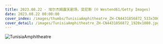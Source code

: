 ```yaml
---
title: 2023.08.22 - 埃尔杰姆露天剧场，突尼斯 (© Westend61/Getty Images)
date: 2023.08.22 00:00:00
cover_index: /images/thumbs/TunisiaAmphitheatre_ZH-CN4431856872_533x300.jpg
cover_detail: /images/TunisiaAmphitheatre_ZH-CN4431856872_1920x1080.jpg
---
```


![TunisiaAmphitheatre](/images/TunisiaAmphitheatre_ZH-CN4431856872_1920x1080.jpg)
